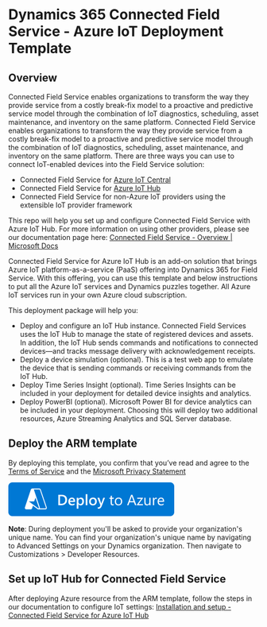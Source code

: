 # Dynamics 365 Connected Field Service - Azure IoT Deployment Template

## Overview
Connected Field Service enables organizations to transform the way they provide service from a costly break-fix model to a proactive and predictive service model through the combination of IoT diagnostics, scheduling, asset maintenance, and inventory on the same platform.
Connected Field Service enables organizations to transform the way they provide service from a costly break-fix model to a proactive and predictive service model through the combination of IoT diagnostics, scheduling, asset maintenance, and inventory on the same platform.
There are three ways you can use to connect IoT-enabled devices into the Field Service solution:

- Connected Field Service for [Azure IoT Central](https://azure.microsoft.com/services/iot-central/)
- Connected Field Service for [Azure IoT Hub](https://azure.microsoft.com//services/iot-hub/)
- Connected Field Service for non-Azure IoT providers using the extensible IoT provider framework

This repo will help you set up and configure Connected Field Service with Azure IoT Hub. For more information on using other providers, please see our documentation page here: [Connected Field Service - Overview | Microsoft Docs](https://docs.microsoft.com/dynamics365/field-service/connected-field-service)

Connected Field Service for Azure IoT Hub is an add-on solution that brings Azure IoT platform-as-a-service (PaaS) offering into Dynamics 365 for Field Service. With this offering, you can use this template and below instructions to put all the Azure IoT services and Dynamics puzzles together. All Azure IoT services run in your own Azure cloud subscription.

This deployment package will help you:
- Deploy and configure an IoT Hub instance. Connected Field Services uses the IoT Hub to manage the state of registered devices and assets. In addition, the IoT Hub sends commands and notifications to connected devices—and tracks message delivery with acknowledgement receipts.
- Deploy a device simulation (optional). This is a test web app to emulate the device that is sending commands or receiving commands from the IoT Hub.
- Deploy Time Series Insight (optional). Time Series Insights can be included in your deployment for detailed device insights and analytics.
- Deploy PowerBI (optional). Microsoft Power BI for device analytics can be included in your deployment. Choosing this will deploy two additional resources, Azure Streaming Analytics and SQL Server database.

## Deploy the ARM template

By deploying this template, you confirm that you’ve read and agree to the [Terms of Service](https://github.com/microsoft/Dynamics-365-Connected-Field-Service-Deployment/blob/main/Terms_of_Service.md) and the [Microsoft Privacy Statement](https://privacy.microsoft.com/en-us/privacystatement)

[![Deploy To Azure](https://raw.githubusercontent.com/Azure/azure-quickstart-templates/master/1-CONTRIBUTION-GUIDE/images/deploytoazure.svg?sanitize=true)](https://portal.azure.com/#create/Microsoft.Template/uri/https%3A%2F%2Fraw.githubusercontent.com%2Fmicrosoft%2FDynamics-365-Connected-Field-Service-Deployment%2Fmain%2FazureDeploy.json/createUIDefinitionUri/https%3A%2F%2Fraw.githubusercontent.com%2Fmicrosoft%2FDynamics-365-Connected-Field-Service-Deployment%2Fmain%2FcustomUi.json)

**Note**: During deployment you'll be asked to provide your organization's unique name. You can find your organization's unique name by navigating to Advanced Settings on your Dynamics organization. Then navigate to Customizations > Developer Resources.

## Set up IoT Hub for Connected Field Service

After deploying Azure resource from the ARM template, follow the steps in our documentation to configure IoT settings: [Installation and setup - Connected Field Service for Azure IoT Hub](https://docs.microsoft.com/dynamics365/field-service/installation-setup-iothub)

